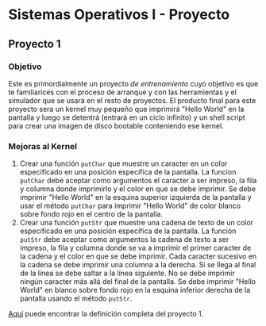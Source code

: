 # Sistemas Operativos I - Proyecto

## Proyecto 1

### Objetivo
Este es primordialmente un proyecto *de entrenamiento* cuyo objetivo es que te familiarices con el proceso de arranque y con las herramientas y el simulador que se usará en el resto de proyectos. El producto final para este proyecto sera un kernel muy pequeño que imprimirá "Hello World" en la pantalla y luego se detentrá (entrará en un ciclo infinito) y un shell script para crear una imagen de disco bootable conteniendo ese kernel.

### Mejoras al Kernel
1. Crear una función `putChar` que muestre un caracter en un color especificado en una posición específica de la pantalla. La funcion `putChar` debe aceptar como argumentos el caracter a ser impreso, la fila y columna donde imprimirlo y el color en que se debe imprimir. Se debe imprimir "Hello World" en la esquina superior izquierda de la pantalla y usar el método `putChar` para imprimir "Hello World" de color blanco sobre fondo rojo en el centro de la pantalla.
2. Crear una función `putStr` que muestre una cadena de texto de un color especificado en una posición específica de la pantalla. La función `putStr` debe aceptar como argumentos la cadena de texto a ser impreso, la fila y columna donde se va a imprimir el primer caracter de la cadena y el color en que se debe imprimir. Cada caracter sucesivo en la cadena se debe imprimir una columna a la derecha. Si se llega al final de la línea se debe saltar a la línea siguiente. No se debe imprimir ningún caracter más allá del final de la pantalla. Se debe imprimir "Hello World" en blanco sobre fondo rojo en la esquina inferior derecha de la pantalla usando el método `putStr`.

[Aquí](http://users.dickinson.edu/~braught/courses/cs354s12/proj/p1.pdf) puede encontrar la definición completa del proyecto 1.
